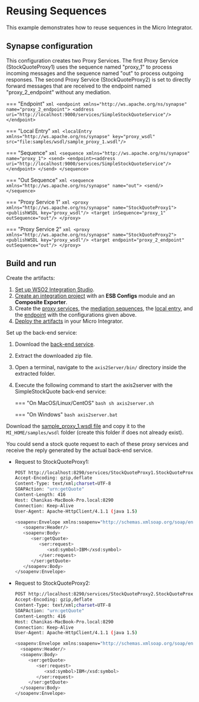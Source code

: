 # Reusing Sequences
This example demonstrates how to reuse sequences in the Micro Integrator.

## Synapse configuration

This configuration creates two Proxy Services. The first Proxy Service (StockQuoteProxy1) uses the sequence named "proxy_1" to process incoming messages and the sequence named "out" to process outgoing responses. The second Proxy Service (StockQuoteProxy2) is set to directly forward messages that are received to the endpoint named "proxy_2_endpoint" without any mediation.

=== "Endpoint"
    ```xml
    <endpoint xmlns="http://ws.apache.org/ns/synapse" name="proxy_2_endpoint">
        <address uri="http://localhost:9000/services/SimpleStockQuoteService"/>
    </endpoint>
    ```

=== "Local Entry"
    ```xml
    <localEntry xmlns="http://ws.apache.org/ns/synapse" key="proxy_wsdl" src="file:samples/wsdl/sample_proxy_1.wsdl"/>
    ```

=== "Sequence"
    ```xml
    <sequence xmlns="http://ws.apache.org/ns/synapse" name="proxy_1">
        <send>
            <endpoint><address uri="http://localhost:9000/services/SimpleStockQuoteService"/></endpoint>
        </send>
    </sequence>
    ```

=== "Out Sequence"
    ```xml
    <sequence xmlns="http://ws.apache.org/ns/synapse" name="out">
        <send/>
    </sequence>
    ```

=== "Proxy Service 1"
    ```xml
    <proxy xmlns="http://ws.apache.org/ns/synapse" name="StockQuoteProxy1">
        <publishWSDL key="proxy_wsdl"/>
        <target inSequence="proxy_1" outSequence="out"/>
    </proxy>
    ```

=== "Proxy Service 2"
    ```xml
    <proxy xmlns="http://ws.apache.org/ns/synapse" name="StockQuoteProxy2">
        <publishWSDL key="proxy_wsdl"/>
        <target endpoint="proxy_2_endpoint" outSequence="out"/>
    </proxy>
    ```
## Build and run

Create the artifacts:

1. [Set up WSO2 Integration Studio]({{base_path}}/integrate/develop/installing-wso2-integration-studio).
2. [Create an integration project]({{base_path}}/integrate/develop/create-integration-project) with an <b>ESB Configs</b> module and an <b>Composite Exporter</b>.
3. Create the [proxy services]({{base_path}}/integrate/develop/creating-artifacts/creating-a-proxy-service), the [mediation sequences]({{base_path}}/integrate/develop/creating-artifacts/creating-reusable-sequences), the [local entry]({{base_path}}/integrate/develop/creating-artifacts/registry/creating-local-registry-entries), and the [endpoint]({{base_path}}/integrate/develop/creating-artifacts/creating-endpoints) with the configurations given above.
4. [Deploy the artifacts]({{base_path}}/integrate/develop/deploy-artifacts) in your Micro Integrator.

Set up the back-end service:

1. Download the [back-end service](https://github.com/wso2-docs/WSO2_EI/blob/master/Back-End-Service/axis2Server.zip).
2. Extract the downloaded zip file.
3. Open a terminal, navigate to the `axis2Server/bin/` directory inside the extracted folder.
4. Execute the following command to start the axis2server with the SimpleStockQuote back-end service:
   
    === "On MacOS/Linux/CentOS"
        ```bash
        sh axis2server.sh
        ```
          
    === "On Windows"
        ```bash
        axis2server.bat
        ```

Download the [sample_proxy_1.wsdl file](https://github.com/wso2-docs/WSO2_EI/blob/master/samples-protocol-switching/sample_proxy_1.wsdl) and copy it to the `MI_HOME/samples/wsdl` folder (create this folder if does not already exist).

You could send a stock quote request to each of these proxy services and receive the reply generated by the actual back-end service.

- Request to StockQuoteProxy1:

    ```bash
    POST http://localhost:8290/services/StockQuoteProxy1.StockQuoteProxy1HttpSoap11Endpoint HTTP/1.1
    Accept-Encoding: gzip,deflate
    Content-Type: text/xml;charset=UTF-8
    SOAPAction: "urn:getQuote"
    Content-Length: 416
    Host: Chanikas-MacBook-Pro.local:8290
    Connection: Keep-Alive
    User-Agent: Apache-HttpClient/4.1.1 (java 1.5)

    <soapenv:Envelope xmlns:soapenv="http://schemas.xmlsoap.org/soap/envelope/" xmlns:ser="http://services.samples" xmlns:xsd="http://services.samples/xsd">
       <soapenv:Header/>
       <soapenv:Body>
          <ser:getQuote>
             <ser:request>
                <xsd:symbol>IBM</xsd:symbol>
             </ser:request>
          </ser:getQuote>
       </soapenv:Body>
    </soapenv:Envelope>
    ```

- Request to StockQuoteProxy2:

    ```bash
    POST http://localhost:8290/services/StockQuoteProxy2.StockQuoteProxy2HttpSoap11Endpoint HTTP/1.1
    Accept-Encoding: gzip,deflate
    Content-Type: text/xml;charset=UTF-8
    SOAPAction: "urn:getQuote"
    Content-Length: 416
    Host: Chanikas-MacBook-Pro.local:8290
    Connection: Keep-Alive
    User-Agent: Apache-HttpClient/4.1.1 (java 1.5)

    <soapenv:Envelope xmlns:soapenv="http://schemas.xmlsoap.org/soap/envelope/" xmlns:ser="http://services.samples" xmlns:xsd="http://services.samples/xsd">
      <soapenv:Header/>
      <soapenv:Body>
         <ser:getQuote>
            <ser:request>
               <xsd:symbol>IBM</xsd:symbol>
            </ser:request>
         </ser:getQuote>
      </soapenv:Body>
    </soapenv:Envelope>
    ```